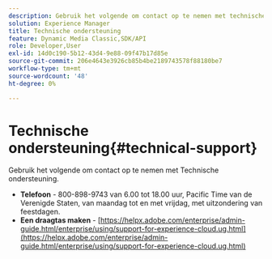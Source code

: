 ```yaml
---
description: Gebruik het volgende om contact op te nemen met technische ondersteuning.
solution: Experience Manager
title: Technische ondersteuning
feature: Dynamic Media Classic,SDK/API
role: Developer,User
exl-id: 14d0c190-5b12-43d4-9e88-09f47b17d85e
source-git-commit: 206e4643e3926cb85b4be2189743578f88180be7
workflow-type: tm+mt
source-wordcount: '48'
ht-degree: 0%

---
```


# Technische ondersteuning{#technical-support}

Gebruik het volgende om contact op te nemen met Technische ondersteuning.

* **Telefoon** - 800-898-9743 van 6.00 tot 18.00 uur, Pacific Time van de Verenigde Staten, van maandag tot en met vrijdag, met uitzondering van feestdagen.
* **Een draagtas maken** - [https://helpx.adobe.com/enterprise/admin-guide.html/enterprise/using/support-for-experience-cloud.ug.html](https://helpx.adobe.com/enterprise/admin-guide.html/enterprise/using/support-for-experience-cloud.ug.html)
